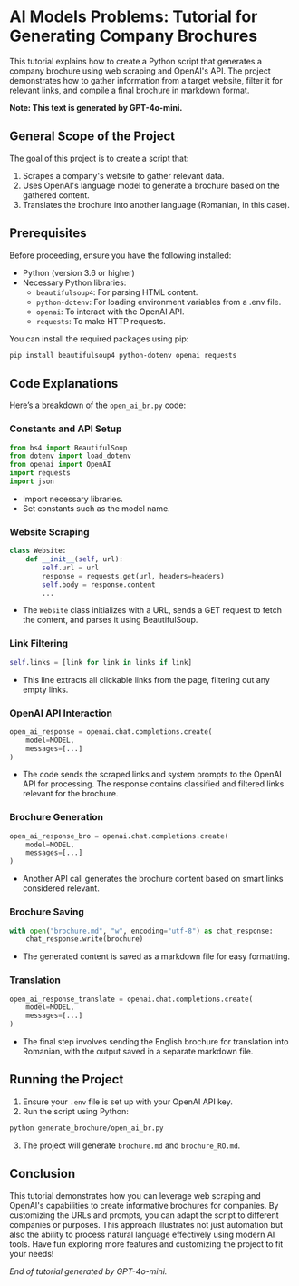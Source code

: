 # AI Models Problems: Tutorial for Generating Company Brochures

This tutorial explains how to create a Python script that generates a company brochure using web scraping and OpenAI's API. The project demonstrates how to gather information from a target website, filter it for relevant links, and compile a final brochure in markdown format.

**Note: This text is generated by GPT-4o-mini.**

## General Scope of the Project

The goal of this project is to create a script that:
1. Scrapes a company's website to gather relevant data.
2. Uses OpenAI's language model to generate a brochure based on the gathered content.
3. Translates the brochure into another language (Romanian, in this case).

## Prerequisites

Before proceeding, ensure you have the following installed:
- Python (version 3.6 or higher)
- Necessary Python libraries:
  - `beautifulsoup4`: For parsing HTML content.
  - `python-dotenv`: For loading environment variables from a .env file.
  - `openai`: To interact with the OpenAI API.
  - `requests`: To make HTTP requests.

You can install the required packages using pip:

```bash
pip install beautifulsoup4 python-dotenv openai requests
```

## Code Explanations

Here’s a breakdown of the `open_ai_br.py` code:

### Constants and API Setup

```python
from bs4 import BeautifulSoup
from dotenv import load_dotenv
from openai import OpenAI
import requests
import json
```
- Import necessary libraries.
- Set constants such as the model name.

### Website Scraping

```python
class Website:
    def __init__(self, url):
        self.url = url
        response = requests.get(url, headers=headers)
        self.body = response.content
        ...
```
- The `Website` class initializes with a URL, sends a GET request to fetch the content, and parses it using BeautifulSoup.

### Link Filtering

```python
self.links = [link for link in links if link]
```
- This line extracts all clickable links from the page, filtering out any empty links.

### OpenAI API Interaction

```python
open_ai_response = openai.chat.completions.create(
    model=MODEL,
    messages=[...]
)
```
- The code sends the scraped links and system prompts to the OpenAI API for processing. The response contains classified and filtered links relevant for the brochure.

### Brochure Generation

```python
open_ai_response_bro = openai.chat.completions.create(
    model=MODEL,
    messages=[...]
)
```
- Another API call generates the brochure content based on smart links considered relevant.

### Brochure Saving

```python
with open("brochure.md", "w", encoding="utf-8") as chat_response:
    chat_response.write(brochure)
```
- The generated content is saved as a markdown file for easy formatting.

### Translation

```python
open_ai_response_translate = openai.chat.completions.create(
    model=MODEL,
    messages=[...]
)
```
- The final step involves sending the English brochure for translation into Romanian, with the output saved in a separate markdown file.

## Running the Project

1. Ensure your `.env` file is set up with your OpenAI API key.
2. Run the script using Python:

```bash
python generate_brochure/open_ai_br.py
```

3. The project will generate `brochure.md` and `brochure_RO.md`.

## Conclusion

This tutorial demonstrates how you can leverage web scraping and OpenAI's capabilities to create informative brochures for companies. By customizing the URLs and prompts, you can adapt the script to different companies or purposes. This approach illustrates not just automation but also the ability to process natural language effectively using modern AI tools. Have fun exploring more features and customizing the project to fit your needs!

*End of tutorial generated by GPT-4o-mini.*